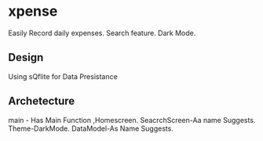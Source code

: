 # xpense

Easily Record daily expenses.
Search feature.
Dark Mode.

## Design

Using sQflite for Data Presistance

## Archetecture

main - Has Main Function ,Homescreen.
SeacrchScreen-Aa name Suggests.
Theme-DarkMode.
DataModel-As Name Suggests.


